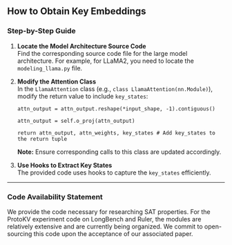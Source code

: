 ## How to Obtain Key Embeddings

### Step-by-Step Guide

1. **Locate the Model Architecture Source Code**  
   Find the corresponding source code file for the large model architecture. For example, for LLaMA2, you need to locate the `modeling_llama.py` file.

2. **Modify the Attention Class**  
   In the `LlamaAttention` class (e.g., `class LlamaAttention(nn.Module)`), modify the return value to include `key_states`:

   `attn_output = attn_output.reshape(*input_shape, -1).contiguous()`
  
   `attn_output = self.o_proj(attn_output)`
  
   `return attn_output, attn_weights, key_states # Add key_states to the return tuple`

   **Note:** Ensure corresponding calls to this class are updated accordingly.

3. **Use Hooks to Extract Key States**  
The provided code uses hooks to capture the `key_states` efficiently.

---

### Code Availability Statement

We provide the code necessary for researching SAT properties. For the ProtoKV experiment code on LongBench and Ruler, the modules are relatively extensive and are currently being organized. We commit to open-sourcing this code upon the acceptance of our associated paper.
